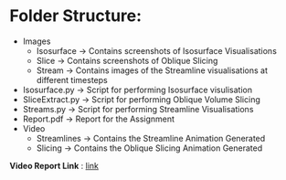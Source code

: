 # Folder Structure:

- Images 
    - Isosurface  -> Contains screenshots of Isosurface Visualisations
    - Slice       -> Contains screenshots of Oblique Slicing 
    - Stream      -> Contains images of the Streamline visualisations at different timesteps
- Isosurface.py   -> Script for performing Isosurface visulisation
- SliceExtract.py -> Script for performing Oblique Volume Slicing
- Streams.py      -> Script for performing Streamline Visualisations
- Report.pdf      -> Report for the Assignment
- Video           
    - Streamlines -> Contains the Streamline Animation Generated
    - Slicing     -> Contains the Oblique Slicing Animation Generated
   
**Video Report Link** : [link](https://iiitbac-my.sharepoint.com/:v:/g/personal/agam_kashyap_iiitb_ac_in/EapVOfefcEZGkizIiO6wm-MBQUo6LnMlNfGjxUGUTe2_2g?e=k57q2p)
